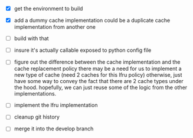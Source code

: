 - [X] get the environment to build

- [X] add a dummy cache implementation
    could be a duplicate cache implementation from another one

- [ ] build with that

- [ ] insure it's actually callable
    exposed to python config file

- [ ] figure out the difference between the cache implementation and the cache replacement policy
    there may be a need for us to implement a new type of cache (need 2 caches for this lfru policy)
    otherwise, just have some way to convey the fact that there are 2 cache types under the hood.
    hopefully, we can just reuse some of the logic from the other implementations.

- [ ] implement the lfru implementation
- [ ] cleanup git history
- [ ] merge it into the develop branch
